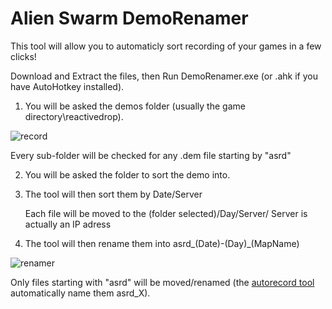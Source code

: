 # Alien Swarm DemoRenamer

This tool will allow you to automaticly sort recording of your games in a few clicks!

Download and Extract the files, then Run DemoRenamer.exe (or .ahk if you have AutoHotkey installed).

1) You will be asked the demos folder (usually the game directory\reactivedrop\).

![record](https://i.imgur.com/gkKfBDH.png)

Every sub-folder will be checked for any .dem file starting by "asrd"

2) You will be asked the folder to sort the demo into.

3) The tool will then sort them by Date/Server

   Each file will be moved to the (folder selected)/Day/Server/
   Server is actually an IP adress

4) The tool will then rename them into asrd_(Date)-(Day)_(MapName)

![renamer](https://i.imgur.com/Dl5tkcQ.png)

Only files starting with "asrd" will be moved/renamed (the [autorecord tool](https://github.com/wawawawawawawa/Alien-Swarm-AutoRecord) automatically name them asrd_X).
